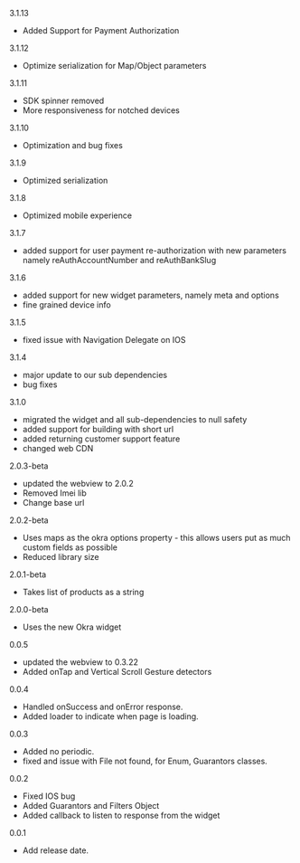 3.1.13
  - Added Support for Payment Authorization

3.1.12
  - Optimize serialization for Map/Object parameters

3.1.11
 - SDK spinner removed
 - More responsiveness for notched devices
   
3.1.10
 - Optimization and bug fixes

3.1.9
 - Optimized serialization

3.1.8
 - Optimized mobile experience

3.1.7
  - added support for user payment re-authorization with new parameters namely reAuthAccountNumber and reAuthBankSlug

3.1.6
  - added support for new widget parameters, namely meta and options
  - fine grained device info

3.1.5
  - fixed issue with Navigation Delegate on IOS

3.1.4
  - major update to our sub dependencies
  - bug fixes

3.1.0
  - migrated the widget and all sub-dependencies to null safety
  - added support for building with short url
  - added returning customer support feature
  - changed web CDN

2.0.3-beta
  - updated the webview to 2.0.2
  - Removed Imei lib
  - Change base url

2.0.2-beta
  - Uses maps as the okra options property - this allows users put as much custom fields as possible
  - Reduced library size
  
2.0.1-beta
  - Takes list of products as a string

2.0.0-beta
  - Uses the new Okra widget

0.0.5
  - updated the webview to 0.3.22
  - Added onTap and Vertical Scroll Gesture detectors
  
0.0.4
  - Handled onSuccess and onError response.
  - Added loader to indicate when page is loading.

0.0.3
  - Added no periodic.
  - fixed and issue with File not found, for Enum, Guarantors classes.

0.0.2
  - Fixed IOS bug
  - Added Guarantors and Filters Object
  - Added callback to listen to response from the widget


0.0.1
  - Add release date.
